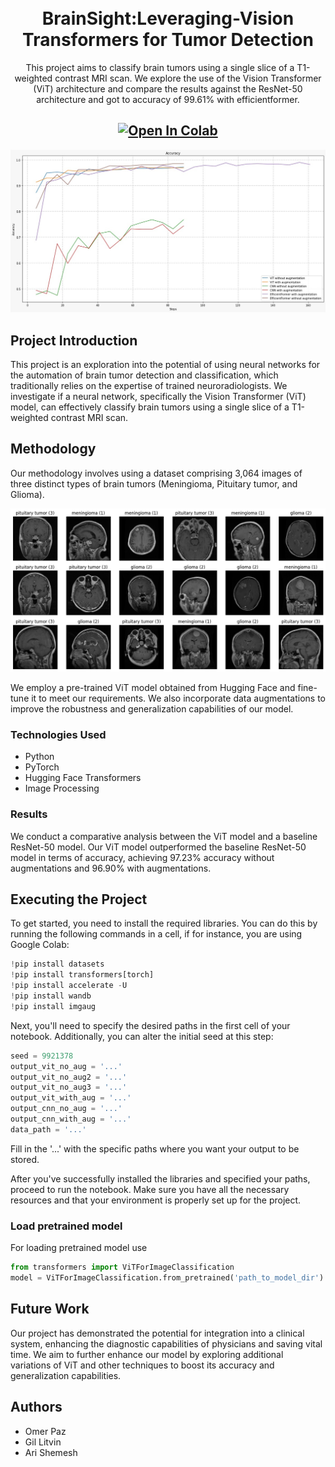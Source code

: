 <h1 align="center">
  <br>
BrainSight:Leveraging-Vision Transformers for Tumor Detection
  <br>
</h1>

<p align="center">This project aims to classify brain tumors using a single slice of a T1-weighted contrast MRI scan. We explore the use of the Vision Transformer (ViT) architecture and compare the results against the ResNet-50 architecture and got to accuracy of 99.61% with efficientformer.</p>

<h2 align = "center">
<a target="_blank" href="https://colab.research.google.com/github/litvingil/BrainSight-Leveraging-Vision-Transformers-for-Tumor-Detection/blob/main/BrainSight.ipynb">
  <img src="https://colab.research.google.com/assets/colab-badge.svg" alt="Open In Colab"/>
</a>
</h2>

![accuracy](images/output.png)

## Project Introduction

This project is an exploration into the potential of using neural networks for the automation of brain tumor detection and classification, which traditionally relies on the expertise of trained neuroradiologists. We investigate if a neural network, specifically the Vision Transformer (ViT) model, can effectively classify brain tumors using a single slice of a T1-weighted contrast MRI scan.

## Methodology

Our methodology involves using a dataset comprising 3,064 images of three distinct types of brain tumors (Meningioma, Pituitary tumor, and Glioma).

![Dataset](images/tumors.png)

We employ a pre-trained ViT model obtained from Hugging Face and fine-tune it to meet our requirements. We also incorporate data augmentations to improve the robustness and generalization capabilities of our model.

### Technologies Used

- Python
- PyTorch
- Hugging Face Transformers
- Image Processing

### Results

We conduct a comparative analysis between the ViT model and a baseline ResNet-50 model. Our ViT model outperformed the baseline ResNet-50 model in terms of accuracy, achieving 97.23% accuracy without augmentations and 96.90% with augmentations.

## Executing the Project

To get started, you need to install the required libraries. You can do this by running the following commands in a cell, if for instance, you are using Google Colab:

```python
!pip install datasets
!pip install transformers[torch]
!pip install accelerate -U
!pip install wandb
!pip install imgaug
```

Next, you'll need to specify the desired paths in the first cell of your notebook. Additionally, you can alter the initial seed at this step:

```python
seed = 9921378
output_vit_no_aug = '...'
output_vit_no_aug2 = '...'
output_vit_no_aug3 = '...'
output_vit_with_aug = '...'
output_cnn_no_aug = '...'
output_cnn_with_aug = '...'
data_path = '...'
```

Fill in the '...' with the specific paths where you want your output to be stored.

After you've successfully installed the libraries and specified your paths, proceed to run the notebook. Make sure you have all the necessary resources and that your environment is properly set up for the project.

### Load pretrained model

For loading pretrained model use

```python
from transformers import ViTForImageClassification
model = ViTForImageClassification.from_pretrained('path_to_model_dir')
```

## Future Work

Our project has demonstrated the potential for integration into a clinical system, enhancing the diagnostic capabilities of physicians and saving vital time. We aim to further enhance our model by exploring additional variations of ViT and other techniques to boost its accuracy and generalization capabilities.

## Authors

- Omer Paz
- Gil Litvin
- Ari Shemesh
